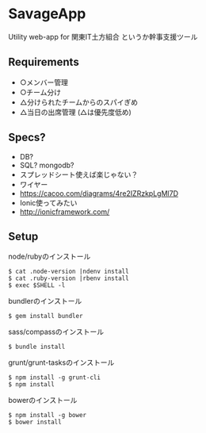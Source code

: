 # SavageApp
Utility web-app for 関東IT土方組合
というか幹事支援ツール

## Requirements
- ○メンバー管理
- ○チーム分け
- △分けられたチームからのスパイぎめ
- △当日の出席管理
(△は優先度低め)

## Specs?
- DB?
 - SQL? mongodb?
 - スプレッドシート使えば楽じゃない？
- ワイヤー
 - https://cacoo.com/diagrams/4re2IZRzkpLgMl7D
- Ionic使ってみたい
 - http://ionicframework.com/

## Setup

node/rubyのインストール
```
$ cat .node-version |ndenv install
$ cat .ruby-version |rbenv install
$ exec $SHELL -l
```

bundlerのインストール
```
$ gem install bundler
```

sass/compassのインストール
```
$ bundle install
```

grunt/grunt-tasksのインストール
```
$ npm install -g grunt-cli
$ npm install
```

bowerのインストール
```
$ npm install -g bower
$ bower install
```

